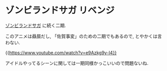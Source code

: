# ゾンビランドサガ リベンジ

[ゾンビランドサガ](#14198) に続く二期.

このアニメは贔屓だし,
「佐賀事変」のための二期でもあるので,
とやかくは言わない.

{{https://www.youtube.com/watch?v=e9Azkg9y-I4}}

アイドルやってるシーンに関しては一期同様かっこいいので問題ないね.

